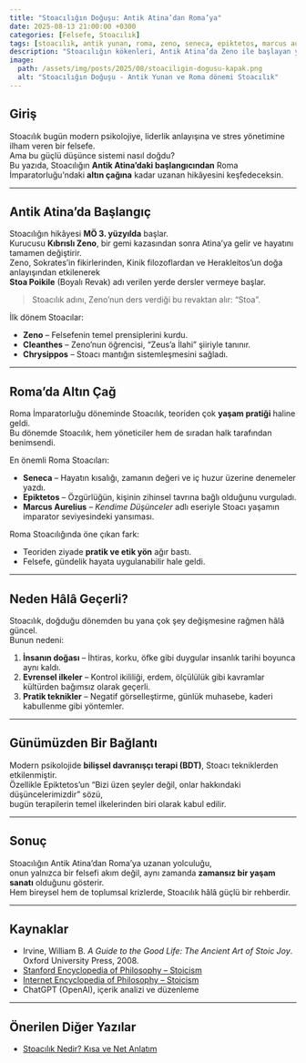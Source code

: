 ```yaml
---
title: "Stoacılığın Doğuşu: Antik Atina’dan Roma’ya"
date: 2025-08-13 21:00:00 +0300
categories: [Felsefe, Stoacılık]
tags: [stoacılık, antik yunan, roma, zeno, seneca, epiktetos, marcus aurelius]
description: "Stoacılığın kökenleri, Antik Atina’da Zeno ile başlayan yolculuğu ve Roma İmparatorluğu’nda zirveye ulaşan dönemi keşfedin."
image:
  path: /assets/img/posts/2025/08/stoaciligin-dogusu-kapak.png
  alt: "Stoacılığın Doğuşu - Antik Yunan ve Roma dönemi Stoacılık"
---
```


## Giriş

Stoacılık bugün modern psikolojiye, liderlik anlayışına ve stres yönetimine ilham veren bir felsefe.  
Ama bu güçlü düşünce sistemi nasıl doğdu?  
Bu yazıda, Stoacılığın **Antik Atina’daki başlangıcından** Roma İmparatorluğu’ndaki **altın çağına** kadar uzanan hikâyesini keşfedeceksin.

---

## Antik Atina’da Başlangıç

Stoacılığın hikâyesi **MÖ 3. yüzyılda** başlar.  
Kurucusu **Kıbrıslı Zeno**, bir gemi kazasından sonra Atina’ya gelir ve hayatını tamamen değiştirir.  
Zeno, Sokrates’in fikirlerinden, Kinik filozoflardan ve Herakleitos’un doğa anlayışından etkilenerek  
**Stoa Poikile** (Boyalı Revak) adı verilen yerde dersler vermeye başlar.

> Stoacılık adını, Zeno’nun ders verdiği bu revaktan alır: “Stoa”.

İlk dönem Stoacılar:
- **Zeno** – Felsefenin temel prensiplerini kurdu.  
- **Cleanthes** – Zeno’nun öğrencisi, “Zeus’a İlahi” şiiriyle tanınır.  
- **Chrysippos** – Stoacı mantığın sistemleşmesini sağladı.

---

## Roma’da Altın Çağ

Roma İmparatorluğu döneminde Stoacılık, teoriden çok **yaşam pratiği** haline geldi.  
Bu dönemde Stoacılık, hem yöneticiler hem de sıradan halk tarafından benimsendi.

En önemli Roma Stoacıları:
- **Seneca** – Hayatın kısalığı, zamanın değeri ve iç huzur üzerine denemeler yazdı.  
- **Epiktetos** – Özgürlüğün, kişinin zihinsel tavrına bağlı olduğunu vurguladı.  
- **Marcus Aurelius** – *Kendime Düşünceler* adlı eseriyle Stoacı yaşamın imparator seviyesindeki yansıması.

Roma Stoacılığında öne çıkan fark:
- Teoriden ziyade **pratik ve etik yön** ağır bastı.  
- Felsefe, gündelik hayata uygulanabilir hale geldi.

---

## Neden Hâlâ Geçerli?

Stoacılık, doğduğu dönemden bu yana çok şey değişmesine rağmen hâlâ güncel.  
Bunun nedeni:
1. **İnsanın doğası** – İhtiras, korku, öfke gibi duygular insanlık tarihi boyunca aynı kaldı.  
2. **Evrensel ilkeler** – Kontrol ikililiği, erdem, ölçülülük gibi kavramlar kültürden bağımsız olarak geçerli.  
3. **Pratik teknikler** – Negatif görselleştirme, günlük muhasebe, kaderi kabullenme gibi yöntemler.

---

## Günümüzden Bir Bağlantı

Modern psikolojide **bilişsel davranışçı terapi (BDT)**, Stoacı tekniklerden etkilenmiştir.  
Özellikle Epiktetos’un “Bizi üzen şeyler değil, onlar hakkındaki düşüncelerimizdir” sözü,  
bugün terapilerin temel ilkelerinden biri olarak kabul edilir.

---

## Sonuç

Stoacılığın Antik Atina’dan Roma’ya uzanan yolculuğu,  
onun yalnızca bir felsefi akım değil, aynı zamanda **zamansız bir yaşam sanatı** olduğunu gösterir.  
Hem bireysel hem de toplumsal krizlerde, Stoacılık hâlâ güçlü bir rehberdir.

---

## Kaynaklar

- Irvine, William B. *A Guide to the Good Life: The Ancient Art of Stoic Joy*. Oxford University Press, 2008.  
- [Stanford Encyclopedia of Philosophy – Stoicism](https://plato.stanford.edu/entries/stoicism/)  
- [Internet Encyclopedia of Philosophy – Stoicism](https://iep.utm.edu/stoicism/)  
- ChatGPT (OpenAI), içerik analizi ve düzenleme  

---

## Önerilen Diğer Yazılar

- [Stoacılık Nedir? Kısa ve Net Anlatım](/posts/stoacilik-nedir-kisa-ve-net-anlatim)
